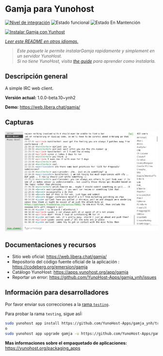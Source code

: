 <!--
Este archivo README esta generado automaticamente<https://github.com/YunoHost/apps/tree/master/tools/readme_generator>
No se debe editar a mano.
-->

# Gamja para Yunohost

[![Nivel de integración](https://apps.yunohost.org/badge/integration/gamja)](https://ci-apps.yunohost.org/ci/apps/gamja/)
![Estado funcional](https://apps.yunohost.org/badge/state/gamja)
![Estado En Mantención](https://apps.yunohost.org/badge/maintained/gamja)

[![Instalar Gamja con Yunhost](https://install-app.yunohost.org/install-with-yunohost.svg)](https://install-app.yunohost.org/?app=gamja)

*[Leer este README en otros idiomas.](./ALL_README.md)*

> *Este paquete le permite instalarGamja rapidamente y simplement en un servidor YunoHost.*  
> *Si no tiene YunoHost, visita [the guide](https://yunohost.org/install) para aprender como instalarla.*

## Descripción general

A simple IRC web client.

**Versión actual:** 1.0.0-beta.10~ynh2

**Demo:** <https://web.libera.chat/gamja/>

## Capturas

![Captura de Gamja](./doc/screenshots/screenshot.png)

## Documentaciones y recursos

- Sitio web oficial: <https://web.libera.chat/gamja/>
- Repositorio del código fuente oficial de la aplicación : <https://codeberg.org/emersion/gamja>
- Catálogo YunoHost: <https://apps.yunohost.org/app/gamja>
- Reportar un error: <https://github.com/YunoHost-Apps/gamja_ynh/issues>

## Información para desarrolladores

Por favor enviar sus correcciones a la [rama `testing`](https://github.com/YunoHost-Apps/gamja_ynh/tree/testing).

Para probar la rama `testing`, sigue asÍ:

```bash
sudo yunohost app install https://github.com/YunoHost-Apps/gamja_ynh/tree/testing --debug
o
sudo yunohost app upgrade gamja -u https://github.com/YunoHost-Apps/gamja_ynh/tree/testing --debug
```

**Mas informaciones sobre el empaquetado de aplicaciones:** <https://yunohost.org/packaging_apps>
